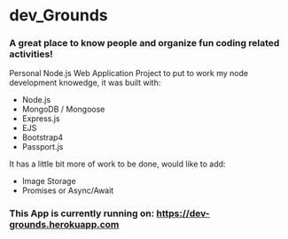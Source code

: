 # dev_Grounds
### A great place to know people and organize fun coding related activities!

Personal Node.js Web Application Project to put to work my node development knowedge, it was built with:

- Node.js
- MongoDB / Mongoose
- Express.js
- EJS
- Bootstrap4 
- Passport.js

It has a little bit more of work to be done, would like to add:

- Image Storage
- Promises or Async/Await

### This App is currently running on: https://dev-grounds.herokuapp.com
